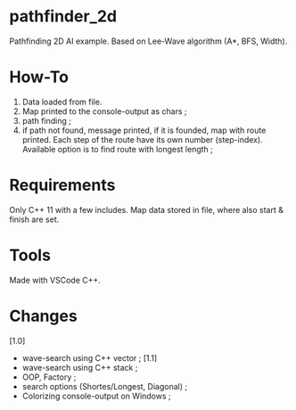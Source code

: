# pathfinder_2d
Pathfinding 2D AI example. Based on Lee-Wave algorithm (A*, BFS, Width).

# How-To
1) Data loaded from file.
2) Map printed to the console-output as chars ;
3) path finding ;
4) if path not found, message printed, if it is founded, map with route printed. Each step of the route
have its own number (step-index). Available option is to find route with longest length ;

# Requirements
Only C++ 11 with a few includes.
Map data stored in file, where also start & finish are set.

# Tools
Made with VSCode C++.

# Changes
[1.0]
 - wave-search using C++ vector ;
[1.1]
 - wave-search using C++ stack ;
 - OOP, Factory ;
 - search options (Shortes/Longest, Diagonal) ;
 - Colorizing console-output on Windows ;
